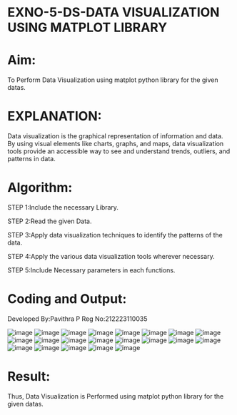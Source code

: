 # EXNO-5-DS-DATA VISUALIZATION USING MATPLOT LIBRARY

# Aim:
  To Perform Data Visualization using matplot python library for the given datas.

# EXPLANATION:
Data visualization is the graphical representation of information and data. By using visual elements like charts, graphs, and maps, data visualization tools provide an accessible way to see and understand trends, outliers, and patterns in data.

# Algorithm:
STEP 1:Include the necessary Library.

STEP 2:Read the given Data.

STEP 3:Apply data visualization techniques to identify the patterns of the data.

STEP 4:Apply the various data visualization tools wherever necessary.

STEP 5:Include Necessary parameters in each functions.

# Coding and Output:
Developed By:Pavithra P
Reg No:212223110035

![image](https://github.com/Meenu2823/EXNO-5-DS/assets/139416219/feec1c4c-fca0-4028-917c-1d9008b839fb)
![image](https://github.com/Meenu2823/EXNO-5-DS/assets/139416219/32577fba-8e44-4979-85e4-ec1449ade084)
![image](https://github.com/Meenu2823/EXNO-5-DS/assets/139416219/bf9ff4c2-1167-4cfa-b2c0-87fa3b947c16)
![image](https://github.com/Meenu2823/EXNO-5-DS/assets/139416219/dfc14231-7f27-45df-bf27-07dc36a201af)
![image](https://github.com/Meenu2823/EXNO-5-DS/assets/139416219/24a23b36-798d-4211-98d8-1e199a30a204)
![image](https://github.com/Meenu2823/EXNO-5-DS/assets/139416219/7bea59d5-bd72-4c6c-a348-63dd0c0f9c53)
![image](https://github.com/Meenu2823/EXNO-5-DS/assets/139416219/1f380725-3a37-4bbf-b440-450d179a6544)
![image](https://github.com/Meenu2823/EXNO-5-DS/assets/139416219/d3ddd18e-826e-4103-96a0-05833c0167b4)
![image](https://github.com/Meenu2823/EXNO-5-DS/assets/139416219/b64d7fe4-042e-4e33-82bb-764021efb69a)
![image](https://github.com/Meenu2823/EXNO-5-DS/assets/139416219/e15f5efd-88af-4680-8e9e-4bdc3d787ab8)
![image](https://github.com/Meenu2823/EXNO-5-DS/assets/139416219/377606bb-9f2a-4d99-af6d-658c2350a5ba)
![image](https://github.com/Meenu2823/EXNO-5-DS/assets/139416219/155c9e1b-bbe9-4d6d-8420-230cc580656e)
![image](https://github.com/Meenu2823/EXNO-5-DS/assets/139416219/7a9c3666-ddc5-46db-981d-966005699906)
![image](https://github.com/Meenu2823/EXNO-5-DS/assets/139416219/3cdf57d6-c1c0-4401-afcc-9e6b6df74efb)
![image](https://github.com/Meenu2823/EXNO-5-DS/assets/139416219/004e5a74-2443-4c86-bf2a-77aa2b1a91ea)
![image](https://github.com/Meenu2823/EXNO-5-DS/assets/139416219/27949a91-d055-4d6c-a936-2f038635d091)
![image](https://github.com/Meenu2823/EXNO-5-DS/assets/139416219/03b61c3c-1510-48bf-afa7-8f164d77225f)
![image](https://github.com/Meenu2823/EXNO-5-DS/assets/139416219/3abaeb41-e6da-489d-a755-898c60517a3b)
![image](https://github.com/Meenu2823/EXNO-5-DS/assets/139416219/0c488e08-2768-48fc-8ac7-80684d75cf2e)
![image](https://github.com/Meenu2823/EXNO-5-DS/assets/139416219/e09f8ba0-96b7-4747-a5f4-ecccb31754c8)
![image](https://github.com/Meenu2823/EXNO-5-DS/assets/139416219/652d75ca-92f5-406c-8247-beda4a490b9e)

# Result:
  Thus, Data Visualization is Performed using matplot python library for the given datas.
